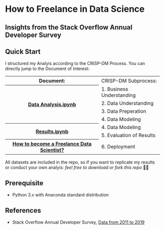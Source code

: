 # How to Freelance in Data Science
## Insights from the Stack Overflow Annual Developer Survey

## Quick Start   
I structured my Analyis according to the CRISP-DM Process. You can directly jump to the Document of Interest:

<table style="width:100%">
  <tr>
    <th>Document:</th>
    <td>CRISP-DM Subprocess:</td>
  </tr>
  <tr>
    <th rowspan="4"><a href="Data Analysis.ipynb">Data Analysis.ipynb</a></th>
    <td>1. Business Understanding</td>
  </tr>
  <tr>
    <td>2. Data Understanding</td>
  </tr>
    <tr>
    <td>3. Data Preperation</td>
  </tr>
    <tr>
    <td>4. Data Modeling</td>
  </tr>
  <tr>
  <th rowspan="2"><a href="Results.ipynb">Results.ipynb</a></th>
    <td>4. Data Modeling</td>
  </tr>
  <tr>
    <td>5. Evaluation of Results</td>
  </tr>
  <tr>
    <th><a href="medium">How to become a Freelance Data Scientist?</a></th>
    <td>6. Deployment</td>
  </tr>
</table>

All datasets are included in the repo, so if you want to replicate my results or conduct your own analyis: _feel free to download or fork this repo_ 👋🏻

## Prerequisite
- Python 3.x with Anaconda standard distribution 

## References
- Stack Overflow Annual Developer Survey, [Data from 2011 to 2019](https://insights.stackoverflow.com/survey)

